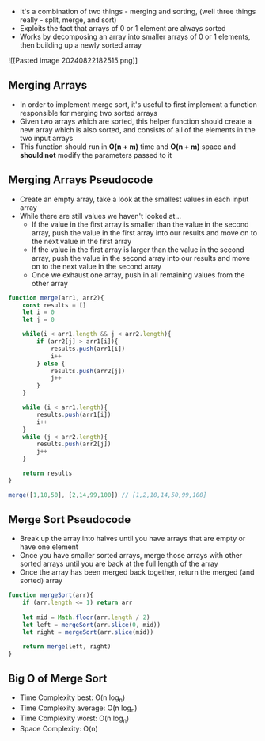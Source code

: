 
- It's a combination of two things - merging and sorting, (well three things really - split, merge, and sort)
- Exploits the fact that arrays of 0 or 1 element are always sorted
- Works by decomposing an array into smaller arrays of 0 or 1 elements, then building up a newly sorted array

![[Pasted image 20240822182515.png]]

## Merging Arrays

- In order to implement merge sort, it's useful to first implement a function responsible for merging two sorted arrays
- Given two arrays which are sorted, this helper function should create a new array which is also sorted, and consists of all of the elements in the two input arrays
- This function should run in **O(n + m)** time and **O(n + m)** space and **should not** modify the parameters passed to it

## Merging Arrays Pseudocode

- Create an empty array, take a look at the smallest values in each input array
- While there are still values we haven't looked at...
	- If the value in the first array is smaller than the value in the second array, push the value in the first array into our results and move on to the next value in the first array
	- If the value in the first array is larger than the value in the second array, push the value in the second array into our results and move on to the next value in the second array
	- Once we exhaust one array, push in all remaining values from the other array

```js
function merge(arr1, arr2){
	const results = []
	let i = 0
	let j = 0

	while(i < arr1.length && j < arr2.length){
		if (arr2[j] > arr1[i]){
			results.push(arr1[i])
			i++
		} else {
			results.push(arr2[j])
			j++
		}
	}

	while (i < arr1.length){
		results.push(arr1[i])
		i++
	}
	while (j < arr2.length){
		results.push(arr2[j])
		j++
	}

	return results
}

merge([1,10,50], [2,14,99,100]) // [1,2,10,14,50,99,100]
```

## Merge Sort Pseudocode

- Break up the array into halves until you have arrays that are empty or have one element
- Once you have smaller sorted arrays, merge those arrays with other sorted arrays until you are back at the full length of the array
- Once the array has been merged back together, return the merged (and sorted) array

```js
function mergeSort(arr){
	if (arr.length <= 1) return arr
	
	let mid = Math.floor(arr.length / 2)
	let left = mergeSort(arr.slice(0, mid))
	let right = mergeSort(arr.slice(mid))

	return merge(left, right)
}
```

## Big O of Merge Sort

- Time Complexity best: O(n log<sub>n</sub>)
- Time Complexity average: O(n log<sub>n</sub>)
- Time Complexity worst: O(n log<sub>n</sub>)
- Space Complexity: O(n)
